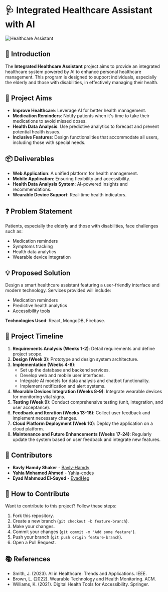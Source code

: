 # 🩺 Integrated Healthcare Assistant with AI

![Healthcare Assistant](https://austincareerinstitute.edu/wp-content/uploads/2023/12/ma-ai-scaled.jpg)

## 📖 Introduction

The **Integrated Healthcare Assistant** project aims to provide an integrated healthcare system powered by AI to enhance personal healthcare management. This program is designed to support individuals, especially the elderly and those with disabilities, in effectively managing their health.

## 🎯 Project Aims

- **Improve Healthcare**: Leverage AI for better health management.
- **Medication Reminders**: Notify patients when it's time to take their medications to avoid missed doses.
- **Health Data Analysis**: Use predictive analytics to forecast and prevent potential health issues.
- **Inclusive Features**: Design functionalities that accommodate all users, including those with special needs.

## 📦 Deliverables

- **Web Application**: A unified platform for health management.
- **Mobile Application**: Ensuring flexibility and accessibility.
- **Health Data Analysis System**: AI-powered insights and recommendations.
- **Wearable Device Support**: Real-time health indicators.

## ❓ Problem Statement

Patients, especially the elderly and those with disabilities, face challenges such as:

- Medication reminders
- Symptoms tracking
- Health data analytics
- Wearable device integration

## 💡 Proposed Solution

Design a smart healthcare assistant featuring a user-friendly interface and modern technology. Services provided will include:

- Medication reminders
- Predictive health analytics
- Accessibility tools

**Technologies Used**: React, MongoDB, Firebase.

## 📅 Project Timeline

1. **Requirements Analysis (Weeks 1-2)**: Detail requirements and define project scope.
2. **Design (Week 3)**: Prototype and design system architecture.
3. **Implementation (Weeks 4-8)**:
   - Set up the database and backend services.
   - Develop web and mobile user interfaces.
   - Integrate AI models for data analysis and chatbot functionality.
   - Implement notification and alert systems.
4. **Wearable Devices Integration (Weeks 8-9)**: Integrate wearable devices for monitoring vital signs.
5. **Testing (Week 9)**: Conduct comprehensive testing (unit, integration, and user acceptance).
6. **Feedback and Iteration (Weeks 13-16)**: Collect user feedback and implement necessary changes.
7. **Cloud Platform Deployment (Week 10)**: Deploy the application on a cloud platform.
8. **Maintenance and Future Enhancements (Weeks 17-24)**: Regularly update the system based on user feedback and integrate new features.

## 🤝 Contributors

- **Bavly Hamdy Shaker** - [Bavly-Hamdy](https://github.com/Bavly-Hamdy)
- **Yahia Mohamed Ahmed** - [Yahia-codes](https://github.com/Yahia-codes)
- **Eyad Mahmoud El-Sayed** - [EyadHeg](https://github.com/EyadHeg)

## 💬 How to Contribute

Want to contribute to this project? Follow these steps:

1. Fork this repository.
2. Create a new branch (`git checkout -b feature-branch`).
3. Make your changes.
4. Commit your changes (`git commit -m 'Add some feature'`).
5. Push your branch (`git push origin feature-branch`).
6. Open a Pull Request.

## 📚 References

- Smith, J. (2023). AI in Healthcare: Trends and Applications. IEEE.
- Brown, L. (2022). Wearable Technology and Health Monitoring. ACM.
- Williams, K. (2021). Digital Health Tools for Accessibility. Springer.
